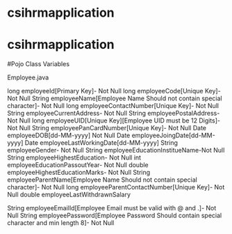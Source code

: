 # csihrmapplication
# csihrmapplication

#Pojo Class Variables

Employee.java

long employeeId[Primary Key]- Not Null
long employeeCode[Unique Key]- Not Null
String employeeName[Employee Name Should not contain special character]- Not Null
long employeeContactNumber[Unique Key]- Not Null
String employeeCurrentAddress- Not Null
String employeePostalAddress- Not Null
long employeeUID[Unique Key][Employee UID must be 12 Digits]- Not Null
String employeePanCardNumber[Unique Key]- Not Null
Date employeeDOB[dd-MM-yyyy] Not Null
Date employeeJoingDate[dd-MM-yyyy]
Date employeeLastWorkingDate[dd-MM-yyyy]
String employeeGender- Not Null
String employeeEducationInstitueName-Not Null
String employeeHighestEducation- Not Null
int employeeEducationPassoutYear- Not Null
double employeeHighestEducationMarks- Not Null
String employeeParentName[Employee Name Should not contain special character]- Not Null
long employeeParentContactNumber[Unique Key]- Not Null
double employeeLastWithdrawnSalary

String employeeEmailId[Employee Email must be valid with @ and .]- Not Null
String employeePassword[Employee Password Should contain special character and min length 8]- Not Null